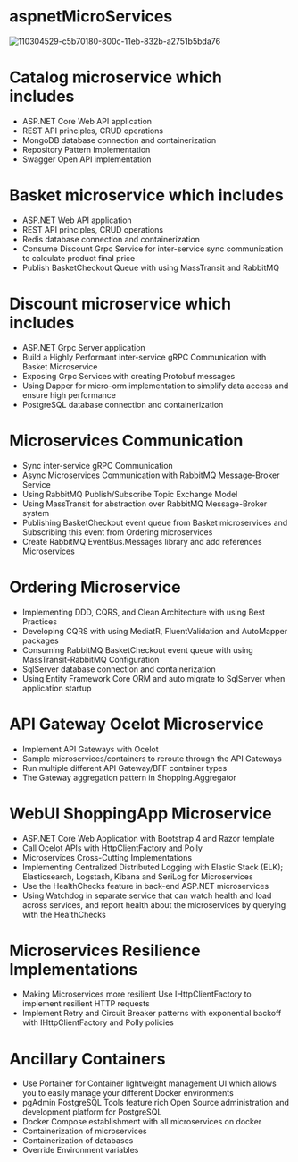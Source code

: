 # aspnetMicroServices

![110304529-c5b70180-800c-11eb-832b-a2751b5bda76](https://user-images.githubusercontent.com/58784197/193125026-b3a9999a-f96e-4285-a0d6-f7d5585d38b0.png)
# Catalog microservice which includes
* ASP.NET Core Web API application
* REST API principles, CRUD operations
* MongoDB database connection and containerization
* Repository Pattern Implementation
* Swagger Open API implementation
# Basket microservice which includes
* ASP.NET Web API application
* REST API principles, CRUD operations
* Redis database connection and containerization
* Consume Discount Grpc Service for inter-service sync communication to calculate product final price
* Publish BasketCheckout Queue with using MassTransit and RabbitMQ
# Discount microservice which includes
* ASP.NET Grpc Server application
* Build a Highly Performant inter-service gRPC Communication with Basket Microservice
* Exposing Grpc Services with creating Protobuf messages
* Using Dapper for micro-orm implementation to simplify data access and ensure high performance
* PostgreSQL database connection and containerization
# Microservices Communication
* Sync inter-service gRPC Communication
* Async Microservices Communication with RabbitMQ Message-Broker Service
* Using RabbitMQ Publish/Subscribe Topic Exchange Model
* Using MassTransit for abstraction over RabbitMQ Message-Broker system
* Publishing BasketCheckout event queue from Basket microservices and Subscribing this event from Ordering microservices
* Create RabbitMQ EventBus.Messages library and add references Microservices
# Ordering Microservice
* Implementing DDD, CQRS, and Clean Architecture with using Best Practices
* Developing CQRS with using MediatR, FluentValidation and AutoMapper packages
* Consuming RabbitMQ BasketCheckout event queue with using MassTransit-RabbitMQ Configuration
* SqlServer database connection and containerization
* Using Entity Framework Core ORM and auto migrate to SqlServer when application startup
# API Gateway Ocelot Microservice
* Implement API Gateways with Ocelot
* Sample microservices/containers to reroute through the API Gateways
* Run multiple different API Gateway/BFF container types
* The Gateway aggregation pattern in Shopping.Aggregator
# WebUI ShoppingApp Microservice
* ASP.NET Core Web Application with Bootstrap 4 and Razor template
* Call Ocelot APIs with HttpClientFactory and Polly
* Microservices Cross-Cutting Implementations
* Implementing Centralized Distributed Logging with Elastic Stack (ELK); Elasticsearch, Logstash, Kibana and SeriLog for Microservices
* Use the HealthChecks feature in back-end ASP.NET microservices
* Using Watchdog in separate service that can watch health and load across services, and report health about the microservices by querying with the HealthChecks
# Microservices Resilience Implementations
* Making Microservices more resilient Use IHttpClientFactory to implement resilient HTTP requests
* Implement Retry and Circuit Breaker patterns with exponential backoff with IHttpClientFactory and Polly policies
# Ancillary Containers
* Use Portainer for Container lightweight management UI which allows you to easily manage your different Docker environments
* pgAdmin PostgreSQL Tools feature rich Open Source administration and development platform for PostgreSQL
* Docker Compose establishment with all microservices on docker
* Containerization of microservices
* Containerization of databases
* Override Environment variables
